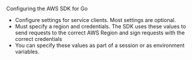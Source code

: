 Configuring the AWS SDK for Go
- Configure settings for service clients. Most settings are optional.
- Must specify a region and credentials. The SDK uses these values to send requests to the correct AWS Region and sign requests with the correct credentials
- You can specify these values as part of a session or as environment variables.